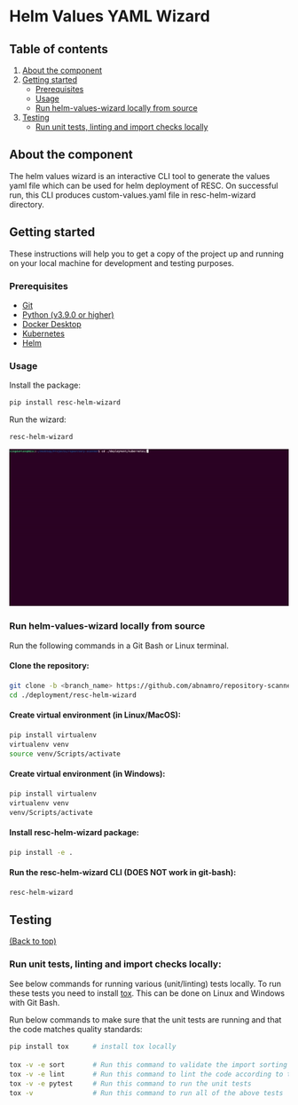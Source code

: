 # Helm Values YAML Wizard

<!-- TABLE OF CONTENTS -->
## Table of contents
1. [About the component](#about-the-component)
2. [Getting started](#getting-started)
    - [Prerequisites](#prerequisites)
    - [Usage](#usage)
    - [Run helm-values-wizard locally from source](#run-helm-values-wizard-locally-from-source)
3. [Testing](#testing)
    - [Run unit tests, linting and import checks locally](#run-unit-tests-linting-and-import-checks-locally)

<!-- ABOUT THE COMPONENT -->
## About the component
The helm values wizard is an interactive CLI tool to generate the values yaml file which can be used for helm deployment of RESC.
On successful run, this CLI produces custom-values.yaml file in resc-helm-wizard directory.  


<!-- GETTING STARTED -->
## Getting started

These instructions will help you to get a copy of the project up and running on your local machine for development and testing purposes.

### Prerequisites
- [Git](https://git-scm.com/downloads)
- [Python (v3.9.0 or higher)](https://www.python.org/downloads/release/python-390/)
- [Docker Desktop](https://www.docker.com/products/docker-desktop/)
- [Kubernetes](https://kubernetes.io/)
- [Helm](https://helm.sh/)

### Usage
Install the package:
```bash
pip install resc-helm-wizard
```

Run the wizard: 
```bash
resc-helm-wizard
```
![RESC-Installation](./images/RESC_Installation.gif)

### Run helm-values-wizard locally from source
Run the following commands in a Git Bash or Linux terminal.
 #### Clone the repository:
  ```bash
  git clone -b <branch_name> https://github.com/abnamro/repository-scanner.git
  cd ./deployment/resc-helm-wizard
  ```

  #### Create virtual environment (in Linux/MacOS):
  ```bash
  pip install virtualenv
  virtualenv venv
  source venv/Scripts/activate
  ```

#### Create virtual environment (in Windows):
  ```bash
  pip install virtualenv
  virtualenv venv
  venv/Scripts/activate
  ```

 #### Install resc-helm-wizard package:
  ```bash
  pip install -e .
  ```

 #### Run the resc-helm-wizard CLI (DOES NOT work in git-bash):
  ```bash
  resc-helm-wizard
  ```

## Testing
[(Back to top)](#table-of-contents)

### Run unit tests, linting and import checks locally:
See below commands for running various (unit/linting) tests locally. To run these tests you need to install [tox](https://pypi.org/project/tox/). This can be done on Linux and Windows with Git Bash.

Run below commands to make sure that the unit tests are running and that the code matches quality standards:
```bash
pip install tox      # install tox locally

tox -v -e sort       # Run this command to validate the import sorting
tox -v -e lint       # Run this command to lint the code according to this repository's standard
tox -v -e pytest     # Run this command to run the unit tests
tox -v               # Run this command to run all of the above tests
```
